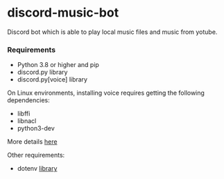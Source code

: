 # discord-music-bot
Discord bot which is able to play local music files and music from yotube.

### Requirements
- Python 3.8 or higher and pip
- discord.py library
- discord.py\[voice\] library

On Linux environments, installing voice requires getting the following dependencies:
- libffi
- libnacl
- python3-dev

More details [here](https://discordpy.readthedocs.io/en/stable/intro.html)

Other requirements:
- dotenv [library](https://pypi.org/project/python-dotenv/)


